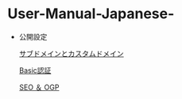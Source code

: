 # User-Manual-Japanese-

    
- 公開設定
    
    [サブドメインとカスタムドメイン](https://github.com/CS-eukarya/User-Manual-Japanese-/blob/2e0cbfd36ab8c9a0f7ddc31180fa007b99df56cf/%E3%82%B5%E3%83%96%E3%83%89%E3%83%A1%E3%82%A4%E3%83%B3%E3%81%A8%E3%82%AB%E3%82%B9%E3%82%BF%E3%83%A0%E3%83%89%E3%83%A1%E3%82%A4%E3%83%B3.md)
    
    [Basic認証](https://github.com/CS-eukarya/User-Manual-Japanese-/blob/2e0cbfd36ab8c9a0f7ddc31180fa007b99df56cf/Basic%E8%AA%8D%E8%A8%BC.md)
    
    [SEO ＆ OGP](https://github.com/CS-eukarya/User-Manual-Japanese-/blob/2e0cbfd36ab8c9a0f7ddc31180fa007b99df56cf/SEO%26OGP.md)
